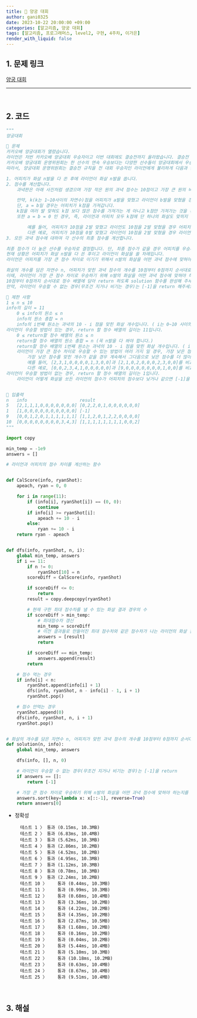 ```yaml
---
title: 🐢 양궁 대회
author: gani0325
date: 2023-10-22 20:00:00 +09:00
categories: [알고리즘, 양궁 대회]
tags: [알고리즘, 프로그래머스, level2, 구현, 4주차, 이가은]
render_with_liquid: false
---
```


## 1. 문제 링크

[양궁 대회](https://school.programmers.co.kr/learn/courses/30/lessons/92342)

---

<br>

## 2. 코드

```python
"""
양궁대회

💛 문제
카카오배 양궁대회가 열렸습니다.
라이언은 저번 카카오배 양궁대회 우승자이고 이번 대회에도 결승전까지 올라왔습니다. 결승전 상대는 어피치입니다.
카카오배 양궁대회 운영위원회는 한 선수의 연속 우승보다는 다양한 선수들이 양궁대회에서 우승하기를 원합니다.
따라서, 양궁대회 운영위원회는 결승전 규칙을 전 대회 우승자인 라이언에게 불리하게 다음과 같이 정했습니다.

1. 어피치가 화살 n발을 다 쏜 후에 라이언이 화살 n발을 쏩니다.
2. 점수를 계산합니다.
    과녁판은 아래 사진처럼 생겼으며 가장 작은 원의 과녁 점수는 10점이고 가장 큰 원의 바깥쪽은 과녁 점수가 0점입니다.

    만약, k(k는 1~10사이의 자연수)점을 어피치가 a발을 맞혔고 라이언이 b발을 맞혔을 경우 더 많은 화살을 k점에 맞힌 선수가 k 점을 가져갑니다.
    단, a = b일 경우는 어피치가 k점을 가져갑니다.
    k점을 여러 발 맞혀도 k점 보다 많은 점수를 가져가는 게 아니고 k점만 가져가는 것을 유의하세요.
    또한 a = b = 0 인 경우, 즉, 라이언과 어피치 모두 k점에 단 하나의 화살도 맞히지 못한 경우는 어느 누구도 k점을 가져가지 않습니다.

        예를 들어, 어피치가 10점을 2발 맞혔고 라이언도 10점을 2발 맞혔을 경우 어피치가 10점을 가져갑니다.
        다른 예로, 어피치가 10점을 0발 맞혔고 라이언이 10점을 2발 맞혔을 경우 라이언이 10점을 가져갑니다.
3. 모든 과녁 점수에 대하여 각 선수의 최종 점수를 계산합니다.

최종 점수가 더 높은 선수를 우승자로 결정합니다. 단, 최종 점수가 같을 경우 어피치를 우승자로 결정합니다.
현재 상황은 어피치가 화살 n발을 다 쏜 후이고 라이언이 화살을 쏠 차례입니다.
라이언은 어피치를 가장 큰 점수 차이로 이기기 위해서 n발의 화살을 어떤 과녁 점수에 맞혀야 하는지를 구하려고 합니다.

화살의 개수를 담은 자연수 n, 어피치가 맞힌 과녁 점수의 개수를 10점부터 0점까지 순서대로 담은 정수 배열 info가 매개변수로 주어집니다.
이때, 라이언이 가장 큰 점수 차이로 우승하기 위해 n발의 화살을 어떤 과녁 점수에 맞혀야 하는지를
10점부터 0점까지 순서대로 정수 배열에 담아 return 하도록 solution 함수를 완성해 주세요.
만약, 라이언이 우승할 수 없는 경우(무조건 지거나 비기는 경우)는 [-1]을 return 해주세요.

🧡 제한 사항
1 ≤ n ≤ 10
info의 길이 = 11
    0 ≤ info의 원소 ≤ n
    info의 원소 총합 = n
    info의 i번째 원소는 과녁의 10 - i 점을 맞힌 화살 개수입니다. ( i는 0~10 사이의 정수입니다.)
라이언이 우승할 방법이 있는 경우, return 할 정수 배열의 길이는 11입니다.
    0 ≤ return할 정수 배열의 원소 ≤ n
    return할 정수 배열의 원소 총합 = n (꼭 n발을 다 쏴야 합니다.)
    return할 정수 배열의 i번째 원소는 과녁의 10 - i 점을 맞힌 화살 개수입니다. ( i는 0~10 사이의 정수입니다.)
    라이언이 가장 큰 점수 차이로 우승할 수 있는 방법이 여러 가지 일 경우, 가장 낮은 점수를 더 많이 맞힌 경우를 return 해주세요.
        가장 낮은 점수를 맞힌 개수가 같을 경우 계속해서 그다음으로 낮은 점수를 더 많이 맞힌 경우를 return 해주세요.
        예를 들어, [2,3,1,0,0,0,0,1,3,0,0]과 [2,1,0,2,0,0,0,2,3,0,0]를 비교하면 [2,1,0,2,0,0,0,2,3,0,0]를 return 해야 합니다.
        다른 예로, [0,0,2,3,4,1,0,0,0,0,0]과 [9,0,0,0,0,0,0,0,1,0,0]를 비교하면[9,0,0,0,0,0,0,0,1,0,0]를 return 해야 합니다.
라이언이 우승할 방법이 없는 경우, return 할 정수 배열의 길이는 1입니다.
    라이언이 어떻게 화살을 쏘든 라이언의 점수가 어피치의 점수보다 낮거나 같으면 [-1]을 return 해야 합니다.


💚 입출력
n	info	                result
5	[2,1,1,1,0,0,0,0,0,0,0]	[0,2,2,0,1,0,0,0,0,0,0]
1	[1,0,0,0,0,0,0,0,0,0,0]	[-1]
9	[0,0,1,2,0,1,1,1,1,1,1]	[1,1,2,0,1,2,2,0,0,0,0]
10	[0,0,0,0,0,0,0,0,3,4,3]	[1,1,1,1,1,1,1,1,0,0,2]
"""

import copy

min_temp = -1e9
answers = []

# 라이언과 어피치의 점수 차이를 계산하는 함수


def CalScore(info, ryanShot):
    apeach, ryan = 0, 0

    for i in range(11):
        if (info[i], ryanShot[i]) == (0, 0):
            continue
        if info[i] >= ryanShot[i]:
            apeach += 10 - i
        else:
            ryan += 10 - i
    return ryan - apeach


def dfs(info, ryanShot, n, i):
    global min_temp, answers
    if i == 11:
        if n != 0:
            ryanShot[10] = n
        scoreDiff = CalScore(info, ryanShot)

        if scoreDiff <= 0:
            return
        result = copy.deepcopy(ryanShot)

        # 현재 구한 최대 점수차를 낼 수 있는 화살 결과 경우의 수
        if scoreDiff > min_temp:
            # 최대점수차 갱신
            min_temp = scoreDiff
            # 이전 결과들로 만들어진 최대 점수차와 같은 점수차가 나는 라이언의 화살 결과가 나오면 answers 배열에 추가
            answers = [result]
            return

        if scoreDiff == min_temp:
            answers.append(result)
        return

    # 점수 먹는 경우
    if info[i] < n:
        ryanShot.append(info[i] + 1)
        dfs(info, ryanShot, n - info[i] - 1, i + 1)
        ryanShot.pop()

    # 점수 안먹는 경우
    ryanShot.append(0)
    dfs(info, ryanShot, n, i + 1)
    ryanShot.pop()


# 화살의 개수를 담은 자연수 n, 어피치가 맞힌 과녁 점수의 개수를 10점부터 0점까지 순서대로 담은 정수 배열 info
def solution(n, info):
    global min_temp, answers

    dfs(info, [], n, 0)

    # 라이언이 우승할 수 없는 경우(무조건 지거나 비기는 경우)는 [-1]을 return
    if answers == []:
        return [-1]

    # 가장 큰 점수 차이로 우승하기 위해 n발의 화살을 어떤 과녁 점수에 맞혀야 하는지를 10점부터 0점까지 순서대로 정수 배열
    answers.sort(key=lambda x: x[::-1], reverse=True)
    return answers[0]

```

- 정확성

        테스트 1 〉	통과 (0.15ms, 10.3MB)
        테스트 2 〉	통과 (6.83ms, 10.4MB)
        테스트 3 〉	통과 (5.62ms, 10.3MB)
        테스트 4 〉	통과 (2.86ms, 10.2MB)
        테스트 5 〉	통과 (4.52ms, 10.2MB)
        테스트 6 〉	통과 (4.95ms, 10.3MB)
        테스트 7 〉	통과 (1.12ms, 10.3MB)
        테스트 8 〉	통과 (0.78ms, 10.3MB)
        테스트 9 〉	통과 (2.24ms, 10.2MB)
        테스트 10 〉	통과 (0.44ms, 10.3MB)
        테스트 11 〉	통과 (0.99ms, 10.3MB)
        테스트 12 〉	통과 (0.68ms, 10.4MB)
        테스트 13 〉	통과 (3.36ms, 10.2MB)
        테스트 14 〉	통과 (4.22ms, 10.2MB)
        테스트 15 〉	통과 (4.35ms, 10.2MB)
        테스트 16 〉	통과 (2.87ms, 10.5MB)
        테스트 17 〉	통과 (1.68ms, 10.2MB)
        테스트 18 〉	통과 (0.16ms, 10.2MB)
        테스트 19 〉	통과 (0.04ms, 10.2MB)
        테스트 20 〉	통과 (5.44ms, 10.4MB)
        테스트 21 〉	통과 (5.10ms, 10.3MB)
        테스트 22 〉	통과 (10.18ms, 10.2MB)
        테스트 23 〉	통과 (0.63ms, 10.4MB)
        테스트 24 〉	통과 (8.67ms, 10.4MB)
        테스트 25 〉	통과 (9.51ms, 10.4MB)

<br>

## 3. 해설
